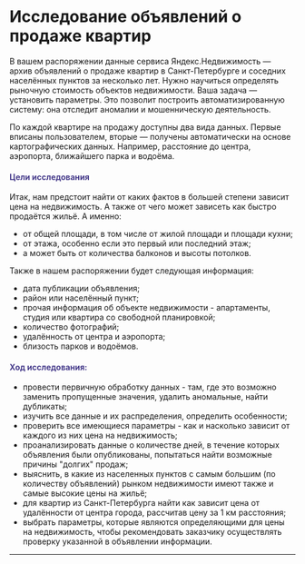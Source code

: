 # Исследование объявлений о продаже квартир

В вашем распоряжении данные сервиса Яндекс.Недвижимость — архив объявлений о продаже квартир в Санкт-Петербурге и соседних населённых пунктов за несколько лет. Нужно научиться определять рыночную стоимость объектов недвижимости. Ваша задача — установить параметры. Это позволит построить автоматизированную систему: она отследит аномалии и мошенническую деятельность. 

По каждой квартире на продажу доступны два вида данных. Первые вписаны пользователем, вторые — получены автоматически на основе картографических данных. Например, расстояние до центра, аэропорта, ближайшего парка и водоёма. 

#### <font color='#473C8B'>Цели исследования</font>

Итак, нам предстоит найти от каких фактов в большей степени зависит цена на недвижимость. А также от чего может зависеть как быстро продаётся жильё. А именно:    
- от общей площади, в том числе от жилой площади и площади кухни;    
- от этажа, особенно если это первый или последний этаж;    
- а может быть от количества балконов и высоты потолков.   
   
Также в нашем распоряжении будет следующая информация:    
- дата публикации объявления;
- район или населённый пункт;
- прочая информация об объекте недвижимости - апартаменты, студия или квартира со свободной планировкой;
- количество фотографий;
- удалённость от центра и аэропорта;
- близость парков и водоёмов.

#### <font color='#473C8B'>Ход исследования:</font>

- провести первичную обработку данных - там, где это возможно заменить пропущенные значения, удалить аномальные, найти дубликаты;
- изучить все данные и их распределения, определить особенности;
- проверить все имеющиеся параметры - как и насколько зависит от каждого из них цена на недвижимость;
- проанализировать данные о количестве дней, в течение которых объявления были опубликованы, попытаться найти возможные причины "долгих" продаж;
- выяснить, в какие из населенных пунктов с самым большим (по количеству объявлений) рынком недвижимости имеют также и самые высокие цены на жильё;
- для квартир из Санкт-Петербурга найти как зависит цена от удалённости от центра города, рассчитав цену за 1 км расстояния;
- выбрать параметры, которые являются определяющими для цены на недвижимость, чтобы рекомендовать заказчику осуществлять проверку указанной в объявлении информации.
</div>
<hr>